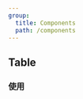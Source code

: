 ```yaml
---
group:
  title: Components
  path: /components
---
```


## Table

### 使用

<code src="./demo/base.tsx" />
